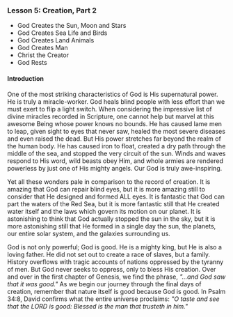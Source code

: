 ### Lesson 5: Creation, Part 2

* God Creates the Sun, Moon and Stars
* God Creates Sea Life and Birds
* God Creates Land Animals
* God Creates Man
* Christ the Creator
* God Rests

#### Introduction

One of the most striking characteristics of God is His supernatural power. He is truly a miracle-worker. God heals blind people with less effort than we must exert to flip a light switch. When considering the impressive list of divine miracles recorded in Scripture, one cannot help but marvel at this awesome Being whose power knows no bounds. He has caused lame men to leap, given sight to eyes that never saw, healed the most severe diseases and even raised the dead. But His power stretches far beyond the realm of the human body. He has caused iron to float, created a dry path through the middle of the sea, and stopped the very circuit of the sun. Winds and waves respond to His word, wild beasts obey Him, and whole armies are rendered powerless by just one of His mighty angels. Our God is truly awe-inspiring.

Yet all these wonders pale in comparison to the record of creation. It is amazing that God can repair blind eyes, but it is more amazing still to consider that He designed and formed ALL eyes. It is fantastic that God can part the waters of the Red Sea, but it is more fantastic still that He created water itself and the laws which govern its motion on our planet. It is astonishing to think that God actually stopped the sun in the sky, but it is more astonishing still that He formed in a single day the sun, the planets, our entire solar system, and the galaxies surrounding us.

God is not only powerful; God is good. He is a mighty king, but He is also a loving father. He did not set out to create a race of slaves, but a family. History overflows with tragic accounts of nations oppressed by the tyranny of men. But God never seeks to oppress, only to bless His creation. Over and over in the first chapter of Genesis, we find the phrase, *&quot;...and God saw that it was good.&quot;* As we begin our journey through the final days of creation, remember that nature itself is good because God is good. In Psalm 34:8, David confirms what the entire universe proclaims: *&quot;O taste and see that the LORD is good: Blessed is the man that trusteth in him.&quot;*
